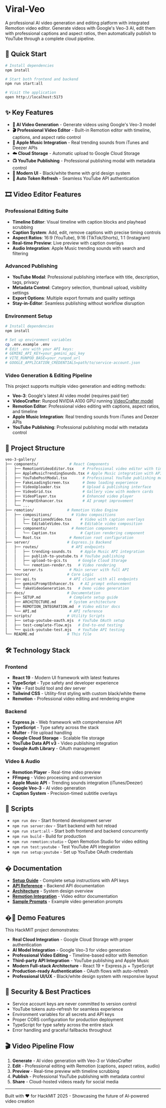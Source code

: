 # Viral-Veo

A professional AI video generation and editing platform with integrated Remotion video editor. Generate videos with Google's Veo-3 AI, edit them with professional captions and aspect ratios, then automatically publish to YouTube through a complete cloud pipeline.

## 🚀 Quick Start

```bash
# Install dependencies
npm install

# Start both frontend and backend
npm run start:all

# Visit the application
open http://localhost:5173
```

## ✨ Key Features

- **🤖 AI Video Generation** - Generate videos using Google's Veo-3 model
- **🎬 Professional Video Editor** - Built-in Remotion editor with timeline, captions, and aspect ratio control
- **🎵 Apple Music Integration** - Real trending sounds from iTunes and Deezer APIs
- **☁️ Cloud Storage** - Automatic upload to Google Cloud Storage
- **📺 YouTube Publishing** - Professional publishing modal with metadata control
- **🎨 Modern UI** - Black/white theme with grid design system
- **🔄 Auto Token Refresh** - Seamless YouTube API authentication

## 🎞️ Video Editor Features

### Professional Editing Suite
- **Timeline Editor**: Visual timeline with caption blocks and playhead scrubbing
- **Caption System**: Add, edit, remove captions with precise timing controls
- **Aspect Ratios**: 16:9 (YouTube), 9:16 (TikTok/Shorts), 1:1 (Instagram)
- **Real-time Preview**: Live preview with caption overlays
- **Audio Integration**: Apple Music trending sounds with search and filtering

### Advanced Publishing
- **YouTube Modal**: Professional publishing interface with title, description, tags, privacy
- **Metadata Control**: Category selection, thumbnail upload, visibility settings
- **Export Options**: Multiple export formats and quality settings
- **Stay-in-Editor**: Seamless publishing without workflow disruption

### Environment Setup

```bash
# Install dependencies
npm install

# Set up environment variables
cp .env.example .env
# Edit .env with your API keys:
# GEMINI_API_KEY=your_gemini_api_key
# VITE_RUNPOD_BASE=your_runpod_url
# GOOGLE_APPLICATION_CREDENTIALS=path/to/service-account.json
```

### Video Generation & Editing Pipeline

This project supports multiple video generation and editing methods:

- **Veo-3**: Google's latest AI video model (requires paid tier)
- **VideoCrafter**: Runpod NVIDIA A100 GPU running [VideoCrafter model](https://github.com/AILab-CVC/VideoCrafter)
- **Remotion Editor**: Professional video editing with captions, aspect ratios, and timeline
- **Apple Music Integration**: Real trending sounds from iTunes and Deezer APIs
- **YouTube Publishing**: Professional publishing modal with metadata control

## 📁 Project Structure

```bash
veo-3-gallery/
├── components/              # React Components
│   ├── RemotionVideoEditor.tsx    # Professional video editor with timeline
│   ├── AppleMusicTrendingSounds.tsx # Apple Music integration with API
│   ├── YouTubePostModal.tsx       # Professional YouTube publishing modal
│   ├── FakeLoadingScreen.tsx      # Demo loading experience
│   ├── VideoUploader.tsx          # Upload & publishing interface
│   ├── VideoGrid.tsx              # Gallery view with modern cards
│   ├── VideoPlayer.tsx            # Enhanced video player
│   ├── PromptEnhancer.tsx         # AI prompt improvement
│   └── ...
├── remotion/               # Remotion Video Engine
│   ├── compositions/         # Video compositions
│   │   ├── CaptionedVideo.tsx    # Video with caption overlays
│   │   └── EditableVideo.tsx     # Editable video composition
│   ├── components/           # Remotion components
│   │   └── Caption.tsx           # Caption rendering component
│   └── Root.tsx             # Remotion root configuration
├── server/                 # Express.js Backend
│   ├── routes/               # API endpoints
│   │   ├── trending-sounds.ts    # Apple Music API integration
│   │   ├── publish-to-youtube.ts # YouTube publishing
│   │   ├── upload-to-gcs.ts     # Google Cloud Storage
│   │   └── remotion-render.ts   # Video rendering
│   └── server.ts            # Main server with full API
├── source/                 # Core Logic
│   ├── api.ts               # API client with all endpoints
│   ├── geminiPromptEnhancer.ts   # AI prompt enhancement
│   └── fakeVideoGeneration.ts   # Demo video generation
├── docs/                   # Documentation
│   ├── SETUP.md             # Complete setup guide
│   ├── ARCHITECTURE.md      # System architecture
│   ├── REMOTION_INTEGRATION.md  # Video editor docs
│   └── API.md               # API reference
├── scripts/                # Utility Scripts
│   ├── setup-youtube-oauth.mjs  # YouTube OAuth setup
│   ├── test-complete-flow.mjs   # End-to-end testing
│   └── quick-youtube-test.mjs   # YouTube API testing
└── README.md               # This file
```

## 🛠️ Technology Stack

### Frontend
- **React 19** - Modern UI framework with latest features
- **TypeScript** - Type safety and developer experience
- **Vite** - Fast build tool and dev server
- **Tailwind CSS** - Utility-first styling with custom black/white theme
- **Remotion** - Professional video editing and rendering engine

### Backend
- **Express.js** - Web framework with comprehensive API
- **TypeScript** - Type safety across the stack
- **Multer** - File upload handling
- **Google Cloud Storage** - Scalable file storage
- **YouTube Data API v3** - Video publishing integration
- **Google Auth Library** - OAuth management

### Video & Audio
- **Remotion Player** - Real-time video preview
- **FFmpeg** - Video processing and conversion
- **Apple Music API** - Trending sounds integration (iTunes/Deezer)
- **Google Veo-3** - AI video generation
- **Caption System** - Precision-timed subtitle overlays

## 🎯 Scripts

- `npm run dev` - Start frontend development server
- `npm run server:dev` - Start backend with hot reload
- `npm run start:all` - Start both frontend and backend concurrently
- `npm run build` - Build for production
- `npm run remotion:studio` - Open Remotion Studio for video editing
- `npm run test:youtube` - Test YouTube API integration
- `npm run setup:youtube` - Set up YouTube OAuth credentials

## � Documentation

- **[Setup Guide](docs/SETUP.md)** - Complete setup instructions with API keys
- **[API Reference](docs/API.md)** - Backend API documentation
- **[Architecture](docs/ARCHITECTURE.md)** - System design overview
- **[Remotion Integration](docs/REMOTION_INTEGRATION.md)** - Video editor documentation
- **[Sample Prompts](docs/Sample%20Veo3%20Prompts.md)** - Example video generation prompts

## �🚀 Demo Features

This HackMIT project demonstrates:

- **Real Cloud Integration** - Google Cloud Storage with proper authentication
- **AI Model Integration** - Google Veo-3 for video generation
- **Professional Video Editing** - Timeline-based editor with Remotion
- **Third-party API Integration** - YouTube publishing and Apple Music
- **Modern Full-stack Architecture** - React 19 + Express.js + TypeScript
- **Production-ready Authentication** - OAuth flows with auto-refresh
- **Professional UI/UX** - Black/white design system with responsive layout

## 🔐 Security & Best Practices

- Service account keys are never committed to version control
- YouTube tokens auto-refresh for seamless experience
- Environment variables for all secrets and API keys
- Proper CORS configuration for production deployment
- TypeScript for type safety across the entire stack
- Error handling and graceful fallbacks throughout

## 🎬 Video Pipeline Flow

1. **Generate** - AI video generation with Veo-3 or VideoCrafter
2. **Edit** - Professional editing with Remotion (captions, aspect ratios, audio)
3. **Preview** - Real-time preview with timeline scrubbing
4. **Publish** - Professional YouTube publishing with metadata control
5. **Share** - Cloud-hosted videos ready for social media

---

Built with ❤️ for HackMIT 2025 - Showcasing the future of AI-powered video creation

